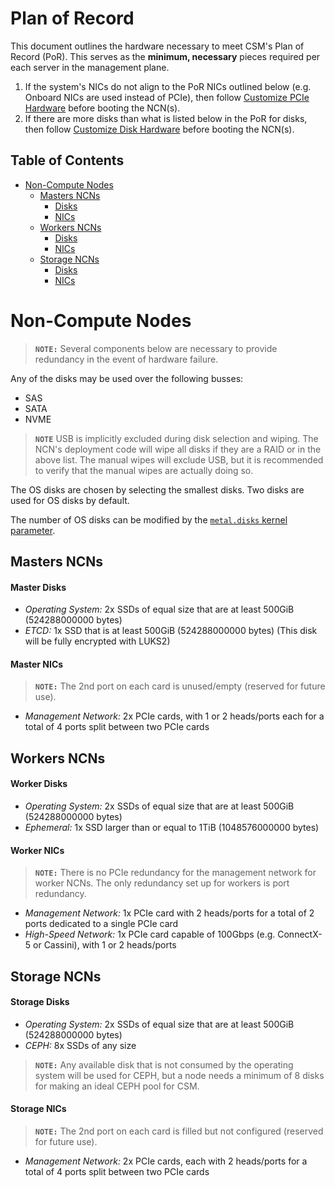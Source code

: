 # Plan of Record

This document outlines the hardware necessary to meet CSM's Plan of Record (PoR). This serves as the **minimum, necessary** pieces required per each server in the management plane.

1. If the system's NICs do not align to the PoR NICs outlined below (e.g. Onboard NICs are used instead of PCIe), then follow [Customize PCIe Hardware](../operations/node_management/Customize_PCIe_Hardware.md) before booting the NCN(s).
1. If there are more disks than what is listed below in the PoR for disks, then follow [Customize Disk Hardware](../operations/node_management/Customize_Disk_Hardware.md) before booting the NCN(s).

## Table of Contents

* [Non-Compute Nodes](#non-compute-nodes)
    * [Masters NCNs](#masters-ncns)
        * [Disks](#master-disks)
        * [NICs](#master-nics)
    * [Workers NCNs](#workers-ncns)
        * [Disks](#worker-disks)
        * [NICs](#worker-nics)
    * [Storage NCNs](#storage-ncns)
        * [Disks](#storage-disks)
        * [NICs](#storage-nics)

# Non-Compute Nodes

> **`NOTE:`** Several components below are necessary to provide redundancy in the event of hardware failure.

Any of the disks may be used over the following busses:
- SAS
- SATA
- NVME

> **`NOTE`** USB is implicitly excluded during disk selection and wiping. The NCN's deployment code will wipe all disks if they are a RAID or in the above list.
> The manual wipes will exclude USB, but it is recommended to verify that the manual wipes are actually doing so.

The OS disks are chosen by selecting the smallest disks. Two disks are used for OS disks by default.

The number of OS disks can be modified by the [`metal.disks` kernel parameter](https://github.com/Cray-HPE/dracut-metal-mdsquash/blob/main/README.md#metaldisks).

## Masters NCNs

#### Master Disks

- _Operating System:_ 2x SSDs of equal size that are at least 500GiB (524288000000 bytes)
- _ETCD:_ 1x SSD that is at least 500GiB (524288000000 bytes) (This disk will be fully encrypted with LUKS2)

#### Master NICs

> **`NOTE:`** The 2nd port on each card is unused/empty (reserved for future use).

- _Management Network:_ 2x PCIe cards, with 1 or 2 heads/ports each for a total of 4 ports split between two PCIe cards

## Workers NCNs

#### Worker Disks

- _Operating System:_ 2x SSDs of equal size that are at least 500GiB (524288000000 bytes)
- _Ephemeral:_ 1x SSD larger than or equal to 1TiB (1048576000000 bytes)

#### Worker NICs

> **`NOTE:`** There is no PCIe redundancy for the management network for worker NCNs. The only redundancy set up for workers is port redundancy.

- _Management Network:_ 1x PCIe card with 2 heads/ports for a total of 2 ports dedicated to a single PCIe card
- _High-Speed Network:_ 1x PCIe card capable of 100Gbps (e.g. ConnectX-5 or Cassini), with 1 or 2 heads/ports

## Storage NCNs

#### Storage Disks

- _Operating System:_ 2x SSDs of equal size that are at least 500GiB (524288000000 bytes)
- _CEPH:_ 8x SSDs of any size

> **`NOTE:`** Any available disk that is not consumed by the operating system will be used for CEPH, but a node needs a minimum of 8 disks for making an ideal CEPH pool for CSM.

#### Storage NICs

> **`NOTE:`** The 2nd port on each card is filled but not configured (reserved for future use).

- _Management Network:_ 2x PCIe cards, each with 2 heads/ports for a total of 4 ports split between two PCIe cards
